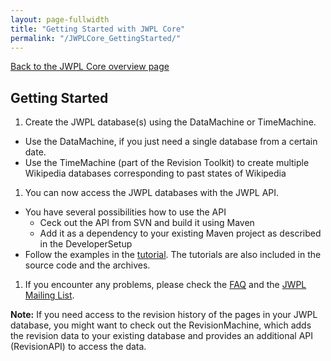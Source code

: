 ```yaml
---
layout: page-fullwidth
title: "Getting Started with JWPL Core"
permalink: "/JWPLCore_GettingStarted/"
---
```


[Back to the JWPL Core overview page](/dkpro-jwpl/JWPL_Core)

## Getting Started
  1. Create the JWPL database(s) using the DataMachine or TimeMachine.
  
  * Use the DataMachine, if you just need a single database from a certain date.
  * Use the TimeMachine (part of the Revision Toolkit) to create multiple Wikipedia databases corresponding to past states of Wikipedia
    
  1. You can now access the JWPL databases with the JWPL API.
  
  * You have several possibilities how to use the API
    * Ceck out the API from SVN and build it using Maven
    * Add it as a dependency to your existing Maven project as described in the DeveloperSetup
  * Follow the examples in the [tutorial](/dkpro-jwpl/JwplTutorial). The tutorials are also included in the source code and the archives.
    
  1. If you encounter any problems, please check the [FAQ](/dkpro-jwpl/JWPL_FAQ) and the [JWPL Mailing List](http://groups.google.com/group/jwpl).

**Note:** If you need access to the revision history of the pages in your JWPL database, you might want to check out the RevisionMachine, which adds the revision data to your existing database and provides an additional API (RevisionAPI) to access the data.